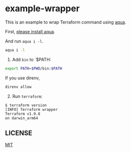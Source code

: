 # example-wrapper

This is an example to wrap Terraform command using [aqua](https://aquaproj.github.io/).

First, [please install aqua](https://aquaproj.github.io/docs/install).

And run `aqua i -l`.

```sh
aqua i -l
```

1. Add `bin` to `$PATH:

```sh
export PATH=$PWD/bin:$PATH
```

If you use direnv,

```sh
direnv allow
```

2. Run `terraform`:

```console
$ terraform version
[INFO] Terraform wrapper
Terraform v1.9.8
on darwin_arm64
```

## LICENSE

[MIT](LICENSE)
